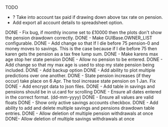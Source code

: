TODO
- ? Take into account tax paid if drawing down above tax rate on pension.
- Add export all account details to spreadsheet option.

DONE - Fix bug, if monthly income set to £10000 then the plots don't show the pension drawdown correctly.
DONE - Make GUIBase.OWNER_LIST configurable.
DONE - Add change so that If I die before 75 pension-0 and money moves to savings.
       This is the case because if I die before 75 then karen gets the pension as a tax free lump sum.
DONE - Make karens max age stop her state pension
DONE - Allow no pension to be entered.
DONE - Add change so that my max age is used to stop my state pension being included.
DONE - Add backup option
DONE - Add ability to plot multiple predictions over one another.
DONE - State pension increases (if they occur) take place on 6 Apr. The tool increase state pension on 1 Jan. Fix
DONE - Add encrypt data to json files.
DONE - Add table in savings and pensions should be in ui.card for scrolling
DONE - Ensure all dates entered in the correct format. (dd-mm-yyyy)
DONE - Ensure all values are valid floats
DONE - Show only active savings accounts checkbox.
DONE - Add ability to add and delete multiple savings and pensions drawdown table entries.
DONE - Allow deletion of multiple pension withdrawals at once
DONE- Allow deletion of multiple savings withdrawals at once
